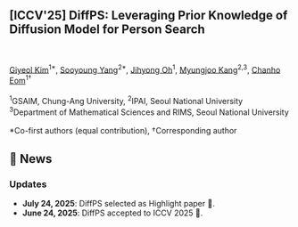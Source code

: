 <div><h2>[ICCV'25] DiffPS: Leveraging Prior Knowledge of Diffusion Model for Person Search</h2></div>
<br>

[Giyeol Kim](https://sites.google.com/view/pai-lab/home?authuser=0)<sup>1*</sup>, [Sooyoung Yang](https://ncia.snu.ac.kr/)<sup>2*</sup>, [Jihyong Oh](https://cmlab.cau.ac.kr/our-team/professor)<sup>1</sup>, [Myungjoo Kang](https://ncia.snu.ac.kr/general-5-1)<sup>2,3</sup>, [Chanho Eom](https://sites.google.com/view/pai-lab/members/faculty?authuser=0)<sup>1†</sup> 
<br><br>
<sup>1</sup>GSAIM, Chung-Ang University, <sup>2</sup>IPAI, Seoul National University
<br>
<sup>3</sup>Department of Mathematical Sciences and RIMS, Seoul National University
<br><br>
\*Co-first authors (equal contribution), †Corresponding author





## 📣 News
### Updates
- **July 24, 2025**: DiffPS selected as Highlight paper 🎉.
- **June 24, 2025**: DiffPS accepted to ICCV 2025 🎉.